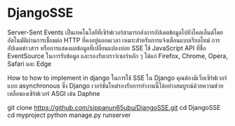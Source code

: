 # DjangoSSE
Server-Sent Events เป็นเทคโนโลยีที่เซิร์ฟเวอร์สามารถส่งการอัปเดตข้อมูลไปยังไคลเอ็นต์โดยอัตโนมัติผ่านการเชื่อมต่อ HTTP ที่คงอยู่ตลอดเวลา เหมาะสำหรับการแจ้งเตือนแบบเรียลไทม์ การอัปเดตข่าวสาร หรือการแสดงผลข้อมูลที่เปลี่ยนแปลงบ่อย SSE ใช้ JavaScript API ที่ชื่อ EventSource ในการรับข้อมูล และรองรับเบราว์เซอร์หลัก ๆ ได้แก่ Firefox, Chrome, Opera, Safari และ Edge 

How to how to implement in django
ในการใช้ SSE ใน Django คุณต้องมีเว็บเซิร์ฟเวอร์แบบ asynchronous ซึ่ง Django เวอร์ชันใหม่รองรับการทำงานนี้ได้อย่างสมบูรณ์ด้วยความช่วยเหลือของเซิร์ฟเวอร์ ASGI เช่น Daphne

git clone https://github.com/sippanun65ubu/DjangoSSE.git
cd DjangoSSE
cd myproject
python manage.py runserver
